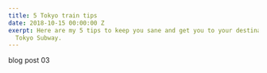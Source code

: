 ```yaml
---
title: 5 Tokyo train tips
date: 2018-10-15 00:00:00 Z
exerpt: Here are my 5 tips to keep you sane and get you to your destination on the
  Tokyo Subway.
---
```


blog post 03